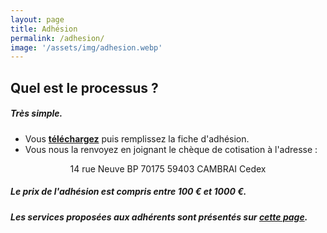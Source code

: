 ```yaml
---
layout: page
title: Adhésion
permalink: /adhesion/
image: '/assets/img/adhesion.webp'
---
```


## Quel est le processus ?

##### Très simple.
- Vous [**téléchargez**](https://res.cloudinary.com/julienmottet/image/upload/v1559370042/bulletin-adhesion_AgroClub.pdf) puis remplissez la fiche d'adhésion.
- Vous nous la renvoyez en joignant le chèque de cotisation à l'adresse :
<center> 14 rue Neuve BP 70175 59403 CAMBRAI Cedex </center>

##### Le prix de l'adhésion est compris entre **100 € et 1000 €.**

##### Les services proposées aux adhérents sont présentés sur [**cette page**](https://timotte1984.github.io/agroe-jekyll/service/).
